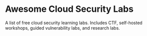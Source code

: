 # Awesome Cloud Security Labs

A list of free cloud security learning labs. Includes CTF, self-hosted workshops, guided vulnerability labs, and research labs. 

